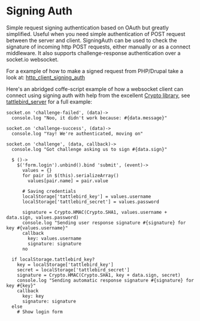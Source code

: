 Signing Auth
=================

Simple request signing authentication based on OAuth but greatly simplified. Useful when you need simple authentication of POST request between the server and client. SigningAuth can be used to check the signature of incoming http POST requests, either manually or as a connect middleware. It also supports challenge-response authentication over a socket.io websocket.

For a example of how to make a signed request from PHP/Drupal take a look at: [http_client_signing_auth](http://github.com/hugowetterberg/http_client_signing_auth)

Here's an abridged coffe-script example of how a websocket client can connect using signing auth with help from the excellent [Crypto library](http://code.google.com/p/crypto-js/), see [tattlebird_server](https://github.com/hugowetterberg/tattlebird-server/blob/master/public_html/js/app.coffee) for a full example:

    socket.on 'challenge-failed', (data)->
      console.log "Noo, it didn't work because: #{data.message}"

    socket.on 'challenge-success', (data)->
      console.log "Yay! We're authenticated, moving on"

    socket.on 'challenge', (data, callback)->
      console.log "Got challenge asking us to sign #{data.sign}"

      $ ()->
        $('form.login').unbind().bind 'submit', (event)->
          values = {}
          for pair in $(this).serializeArray()
            values[pair.name] = pair.value

          # Saving credentials
          localStorage['tattlebird_key'] = values.username
          localStorage['tattlebird_secret'] = values.password

          signature = Crypto.HMAC(Crypto.SHA1, values.username + data.sign, values.password)
          console.log "Sending user response signature #{signature} for key #{values.username}"
          callback
            key: values.username
            signature: signature
          no

      if localStorage.tattlebird_key?
        key = localStorage['tattlebird_key']
        secret = localStorage['tattlebird_secret']
        signature = Crypto.HMAC(Crypto.SHA1, key + data.sign, secret)
        console.log "Sending automatic response signature #{signature} for key #{key}"
        callback
          key: key
          signature: signature
      else
        # Show login form
